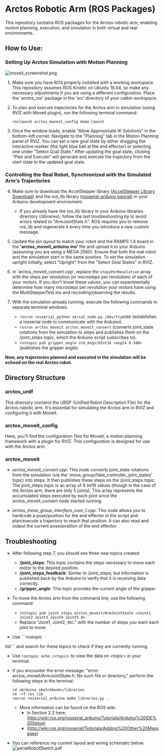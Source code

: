 # Arctos Robotic Arm (ROS Packages)

This repository contains ROS packages for the Arctos robotic arm, enabling motion planning, execution, and simulation in both virtual and real environments.

## How to Use:

### Setting Up Arctos Simulation with Motion Planning
![moveit_screenshot.png](/moveit_screenshot.png)

1. Make sure you have ROS properly installed with a working workspace. This repository assumes ROS Kinetic on Ubuntu 16.04, so make any necessary adjustments if you are using a different configuration. Place the 'arctos_ros' package in the 'src' directory of your catkin workspace.

2. To plan and execute trajectories for the Arctos arm in simulation (using RVIZ with Moveit plugin), run the following terminal command:
   ```
   roslaunch arctos_moveit_config demo.launch
   ```

3. Once the window loads, enable "Allow Approximate IK Solutions" in the bottom-left corner. Navigate to the "Planning" tab in the Motion Planning panel of RVIZ. You can set a new goal state by either dragging the interactive marker (the light blue ball at the end effector) or selecting one under "Select Goal State." After updating the goal state, clicking "Plan and Execute" will generate and execute the trajectory from the start state to the updated goal state.

### Controlling the Real Robot, Synchronized with the Simulated Arm's Trajectories
4. Make sure to download the AccelStepper library ([AccelStepper Library Download](http://www.airspayce.com/mikem/arduino/AccelStepper/AccelStepper-1.57.zip)) and the ros_lib library ([rosserial-arduino tutorial](http://wiki.ros.org/rosserial_arduino/Tutorials/Arduino%20IDE%20Setup)) in your Arduino development environment.

   - If you already have the ros_lib library in your Arduino libraries directory (<Arduino sketchbook>/libraries), follow the last troubleshooting tip to avoid errors related to "ArmJointState.h". ROS requires you to remove ros_lib and regenerate it every time you introduce a new custom message.

5. Update the pin layout to match your robot and the RAMPS 1.4 board in the **'arctos_moveit_arduino.ino'** file and upload it to your Arduino (assuming you are using a MEGA 2560). Ensure that both the real robot and the simulation start in the same position. To set the simulation upright initially, select "Upright" from the "Select Goal States" in RVIZ.

6. In 'arctos_moveit_convert.cpp', replace the `stepsPerRevolution` array with the steps per revolution (or microsteps per revolution) of each of your motors. If you don't know these values, you can experimentally determine how many microsteps per revolution your motors have using the MultiStepperTest.ino and recording/observing the results.

7. With the simulation already running, execute the following commands in separate terminal windows:

   - ```rosrun rosserial_python serial_node.py /dev/ttyUSB0``` (establishes a rosserial node to communicate with the Arduino).
   - ```rosrun arctos_moveit arctos_moveit_convert``` (converts joint_state rotations from the simulation to steps and publishes them on the /joint_steps topic, which the Arduino script subscribes to).
   - ```rostopic pub gripper_angle std_msgs/UInt16 <angle 0-180>``` (publishes the gripper angle).

**Now, any trajectories planned and executed in the simulation will be echoed on the real Arctos robot.**

## Directory Structure

### arctos_urdf
This directory contains the URDF (Unified Robot Description File) for the Arctos robotic arm. It's essential for simulating the Arctos arm in RVIZ and configuring it with Moveit.

### arctos_moveit_config
Here, you'll find the configuration files for Moveit, a motion planning framework with a plugin for RVIZ. This configuration is designed for use with the Arctos arm.

### arctos_moveit
- _arctos_moveit_convert.cpp_: This node converts joint_state rotations from the simulation (via the 'move_group/fake_controller_joint_states' topic) into steps. It then publishes these steps on the /joint_steps topic. The joint_steps topic is an array of 6 Int16 values (though in the case of the Arctos arm, there are only 5 joints). This array represents the accumulated steps executed by each joint since the arctos_moveit_convert node started running.

- _arctos_move_group_interface_coor_1.cpp_: This node allows you to hardcode a pose/position for the end effector in the script and plan/execute a trajectory to reach that position. It can also read and output the current pose/position of the end effector.

## Troubleshooting
- After following step 7, you should see three new topics created:
  - **/joint_steps**: This topic contains the steps necessary to move each motor to the desired position.
  - **/joint_steps_feedback**: Similar to /joint_steps, but information is published back by the Arduino to verify that it is receiving data correctly.
  - **/gripper_angle**: This topic provides the current angle of the gripper.

- To move the Arctos arm from the command line, use the following command:
  - ```rostopic pub joint_steps arctos_moveit/ArmJointState <Joint1 Joint2 Joint3 Joint4 Joint5 0>```  
  - Replace "Joint1, Joint2, etc." with the number of steps you want each joint to move.

- Use ```rostopic

 list``` and search for these topics to check if they are currently running.

- Use ```rostopic echo /<topic>``` to view the data on \<topic> in your terminal.

- If you encounter the error message: "error: arctos_moveit/ArmJointState.h: No such file or directory," perform the following steps in the terminal:
  ```
  cd <Arduino sketchbook>/libraries
  rm -rf ros_lib 
  rosrun rosserial_arduino make_libraries.py .
  ```
  - More information can be found on the ROS wiki: 
    - In Section 2.2 here: (http://wiki.ros.org/rosserial_arduino/Tutorials/Arduino%20IDE%20Setup)
    - (http://wiki.ros.org/rosserial/Tutorials/Adding%20Other%20Messages)

- You can reference my current layout and wiring schematic below:
  ![aerialRobotSketch.pdf](/aerial_robot_sketch.png)

